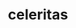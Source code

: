 ---
title: "celeritas"
layout: cache
categories: [package, v2025.07.0]
meta: {"compilers": ["gcc@11.4.0"], "num_specs": 2, "num_specs_by_stack": {"hep": 2, "root": 2}, "oss": ["ubuntu22.04"], "platforms": ["linux"], "stacks": ["hep", "root"], "targets": ["x86_64_v3"], "versions": ["0.6.0"]}
spec_details: [{"compiler": "gcc@11.4.0", "hash": "c4px2fwpi4bl2qwxw5b52h775e7glyl4", "os": "ubuntu22.04", "platform": "linux", "size": "-", "stacks": ["hep", "root"], "target": "x86_64_v3", "variants": ["amdgpu_target:=gfx90a", "build_system=cmake", "build_type=Release", "~covfie", "~cuda", "cxxstd=20", "~debug", "~doc", "+geant4", "generator=make", "+hepmc3", "~ipo", "~openmp", "~perfetto", "+rocm", "+root", "+shared", "~vecgeom"], "versions": ["0.6.0"]}, {"compiler": "gcc@11.4.0", "hash": "klcymbge3rzqpqjxh25jpkz7ugeou6wu", "os": "ubuntu22.04", "platform": "linux", "size": "-", "stacks": ["hep", "root"], "target": "x86_64_v3", "variants": ["build_system=cmake", "build_type=Release", "+covfie", "~cuda", "cxxstd=20", "~debug", "~doc", "+geant4", "generator=make", "+hepmc3", "~ipo", "+openmp", "~perfetto", "~rocm", "+root", "+shared", "+vecgeom"], "versions": ["0.6.0"]}]
---